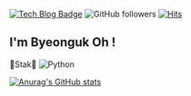 [![Tech Blog Badge](http://img.shields.io/badge/-Tech%20blog-black?style=flat-square&logo=github&link=https://zzsza.github.io/)](https://zzsza.github.io/)
![GitHub followers](https://img.shields.io/github/followers/ohby00?style=social)
[![Hits](https://hits.seeyoufarm.com/api/count/incr/badge.svg?url=https%3A%2F%2Fgithub.com%2Fohby00&count_bg=%2379C83D&title_bg=%23555555&icon=mailchimp.svg&icon_color=%23E7E7E7&title=hits&edge_flat=false)](https://hits.seeyoufarm.com)
## I'm Byeonguk Oh ! 
 🐹Stak🐹
 <img alt="Python" src ="https://img.shields.io/badge/Python-3776AB.svg?&style=for-the-badge&logo=Python&logoColor=white"/>
 
[![Anurag's GitHub stats](https://github-readme-stats.vercel.app/api?username=ohby00)](https://github.com/anuraghazra/github-readme-stats)
